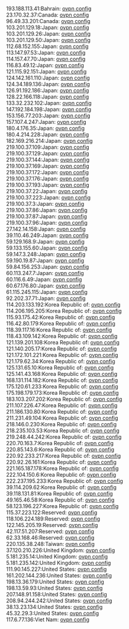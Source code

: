193.188.113.41:Bahrain: [ovpn config](vpn/193_188_113_41.ovpn)  
23.170.32.37:Canada: [ovpn config](vpn/23_170_32_37.ovpn)  
96.49.33.201:Canada: [ovpn config](vpn/96_49_33_201.ovpn)  
103.201.129.18:Japan: [ovpn config](vpn/103_201_129_18.ovpn)  
103.201.129.26:Japan: [ovpn config](vpn/103_201_129_26.ovpn)  
103.201.129.50:Japan: [ovpn config](vpn/103_201_129_50.ovpn)  
112.68.152.155:Japan: [ovpn config](vpn/112_68_152_155.ovpn)  
113.147.97.53:Japan: [ovpn config](vpn/113_147_97_53.ovpn)  
114.157.47.70:Japan: [ovpn config](vpn/114_157_47_70.ovpn)  
116.83.49.12:Japan: [ovpn config](vpn/116_83_49_12.ovpn)  
121.115.92.151:Japan: [ovpn config](vpn/121_115_92_151.ovpn)  
124.142.161.110:Japan: [ovpn config](vpn/124_142_161_110.ovpn)  
124.34.189.136:Japan: [ovpn config](vpn/124_34_189_136.ovpn)  
126.91.192.186:Japan: [ovpn config](vpn/126_91_192_186.ovpn)  
128.22.166.118:Japan: [ovpn config](vpn/128_22_166_118.ovpn)  
133.32.232.102:Japan: [ovpn config](vpn/133_32_232_102.ovpn)  
147.192.184.198:Japan: [ovpn config](vpn/147_192_184_198.ovpn)  
153.156.77.203:Japan: [ovpn config](vpn/153_156_77_203.ovpn)  
157.107.4.247:Japan: [ovpn config](vpn/157_107_4_247.ovpn)  
180.4.176.35:Japan: [ovpn config](vpn/180_4_176_35.ovpn)  
180.4.214.228:Japan: [ovpn config](vpn/180_4_214_228.ovpn)  
182.169.216.214:Japan: [ovpn config](vpn/182_169_216_214.ovpn)  
219.100.37.109:Japan: [ovpn config](vpn/219_100_37_109.ovpn)  
219.100.37.129:Japan: [ovpn config](vpn/219_100_37_129.ovpn)  
219.100.37.144:Japan: [ovpn config](vpn/219_100_37_144.ovpn)  
219.100.37.169:Japan: [ovpn config](vpn/219_100_37_169.ovpn)  
219.100.37.172:Japan: [ovpn config](vpn/219_100_37_172.ovpn)  
219.100.37.176:Japan: [ovpn config](vpn/219_100_37_176.ovpn)  
219.100.37.193:Japan: [ovpn config](vpn/219_100_37_193.ovpn)  
219.100.37.22:Japan: [ovpn config](vpn/219_100_37_22.ovpn)  
219.100.37.223:Japan: [ovpn config](vpn/219_100_37_223.ovpn)  
219.100.37.3:Japan: [ovpn config](vpn/219_100_37_3.ovpn)  
219.100.37.86:Japan: [ovpn config](vpn/219_100_37_86.ovpn)  
219.100.37.87:Japan: [ovpn config](vpn/219_100_37_87.ovpn)  
219.100.37.96:Japan: [ovpn config](vpn/219_100_37_96.ovpn)  
27.142.14.158:Japan: [ovpn config](vpn/27_142_14_158.ovpn)  
39.110.46.249:Japan: [ovpn config](vpn/39_110_46_249.ovpn)  
59.129.168.9:Japan: [ovpn config](vpn/59_129_168_9.ovpn)  
59.133.155.60:Japan: [ovpn config](vpn/59_133_155_60.ovpn)  
59.147.3.248:Japan: [ovpn config](vpn/59_147_3_248.ovpn)  
59.190.19.87:Japan: [ovpn config](vpn/59_190_19_87.ovpn)  
59.84.156.253:Japan: [ovpn config](vpn/59_84_156_253.ovpn)  
60.113.247.7:Japan: [ovpn config](vpn/60_113_247_7.ovpn)  
60.116.6.49:Japan: [ovpn config](vpn/60_116_6_49.ovpn)  
60.67.176.80:Japan: [ovpn config](vpn/60_67_176_80.ovpn)  
61.115.245.115:Japan: [ovpn config](vpn/61_115_245_115.ovpn)  
92.202.37.71:Japan: [ovpn config](vpn/92_202_37_71.ovpn)  
114.203.133.192:Korea Republic of: [ovpn config](vpn/114_203_133_192.ovpn)  
114.206.195.205:Korea Republic of: [ovpn config](vpn/114_206_195_205.ovpn)  
115.93.175.42:Korea Republic of: [ovpn config](vpn/115_93_175_42.ovpn)  
116.42.80.179:Korea Republic of: [ovpn config](vpn/116_42_80_179.ovpn)  
118.39.117.16:Korea Republic of: [ovpn config](vpn/118_39_117_16.ovpn)  
118.43.109.142:Korea Republic of: [ovpn config](vpn/118_43_109_142.ovpn)  
121.139.201.108:Korea Republic of: [ovpn config](vpn/121_139_201_108.ovpn)  
121.140.205.17:Korea Republic of: [ovpn config](vpn/121_140_205_17.ovpn)  
121.172.101.221:Korea Republic of: [ovpn config](vpn/121_172_101_221.ovpn)  
121.179.62.34:Korea Republic of: [ovpn config](vpn/121_179_62_34.ovpn)  
125.131.65.10:Korea Republic of: [ovpn config](vpn/125_131_65_10.ovpn)  
125.141.43.168:Korea Republic of: [ovpn config](vpn/125_141_43_168.ovpn)  
168.131.114.182:Korea Republic of: [ovpn config](vpn/168_131_114_182.ovpn)  
175.120.61.233:Korea Republic of: [ovpn config](vpn/175_120_61_233.ovpn)  
175.198.179.173:Korea Republic of: [ovpn config](vpn/175_198_179_173.ovpn)  
183.103.207.202:Korea Republic of: [ovpn config](vpn/183_103_207_202.ovpn)  
211.107.226.47:Korea Republic of: [ovpn config](vpn/211_107_226_47.ovpn)  
211.186.130.80:Korea Republic of: [ovpn config](vpn/211_186_130_80.ovpn)  
211.231.49.104:Korea Republic of: [ovpn config](vpn/211_231_49_104.ovpn)  
218.146.0.230:Korea Republic of: [ovpn config](vpn/218_146_0_230.ovpn)  
218.235.103.53:Korea Republic of: [ovpn config](vpn/218_235_103_53.ovpn)  
219.248.44.242:Korea Republic of: [ovpn config](vpn/219_248_44_242.ovpn)  
220.70.163.7:Korea Republic of: [ovpn config](vpn/220_70_163_7.ovpn)  
220.85.143.6:Korea Republic of: [ovpn config](vpn/220_85_143_6.ovpn)  
220.92.233.217:Korea Republic of: [ovpn config](vpn/220_92_233_217.ovpn)  
220.92.26.161:Korea Republic of: [ovpn config](vpn/220_92_26_161.ovpn)  
221.165.187.178:Korea Republic of: [ovpn config](vpn/221_165_187_178.ovpn)  
222.104.150.6:Korea Republic of: [ovpn config](vpn/222_104_150_6.ovpn)  
222.237.195.233:Korea Republic of: [ovpn config](vpn/222_237_195_233.ovpn)  
39.114.209.62:Korea Republic of: [ovpn config](vpn/39_114_209_62.ovpn)  
39.118.131.81:Korea Republic of: [ovpn config](vpn/39_118_131_81.ovpn)  
49.165.46.58:Korea Republic of: [ovpn config](vpn/49_165_46_58.ovpn)  
58.123.196.227:Korea Republic of: [ovpn config](vpn/58_123_196_227.ovpn)  
115.37.223.122:Reserved: [ovpn config](vpn/115_37_223_122.ovpn)  
118.106.224.189:Reserved: [ovpn config](vpn/118_106_224_189.ovpn)  
122.145.205.19:Reserved: [ovpn config](vpn/122_145_205_19.ovpn)  
42.117.51.207:Reserved: [ovpn config](vpn/42_117_51_207.ovpn)  
62.33.168.46:Reserved: [ovpn config](vpn/62_33_168_46.ovpn)  
220.135.38.248:Taiwan: [ovpn config](vpn/220_135_38_248.ovpn)  
37.120.210.226:United Kingdom: [ovpn config](vpn/37_120_210_226.ovpn)  
5.181.235.14:United Kingdom: [ovpn config](vpn/5_181_235_14.ovpn)  
5.181.235.142:United Kingdom: [ovpn config](vpn/5_181_235_142.ovpn)  
111.90.145.227:United States: [ovpn config](vpn/111_90_145_227.ovpn)  
161.202.144.236:United States: [ovpn config](vpn/161_202_144_236.ovpn)  
198.13.36.179:United States: [ovpn config](vpn/198_13_36_179.ovpn)  
198.13.59.93:United States: [ovpn config](vpn/198_13_59_93.ovpn)  
207.148.91.158:United States: [ovpn config](vpn/207_148_91_158.ovpn)  
208.94.244.242:United States: [ovpn config](vpn/208_94_244_242.ovpn)  
38.13.23.134:United States: [ovpn config](vpn/38_13_23_134.ovpn)  
45.32.29.3:United States: [ovpn config](vpn/45_32_29_3.ovpn)  
117.6.77.136:Viet Nam: [ovpn config](vpn/117_6_77_136.ovpn)  
